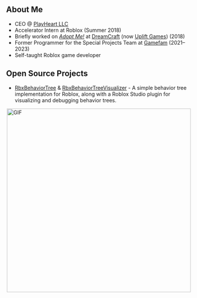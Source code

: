 ## About Me
- CEO @ [PlayHeart LLC](https://github.com/PlayHeart-LLC)
- Accelerator Intern at Roblox (Summer 2018)
- Briefly worked on *[Adopt Me!](https://www.roblox.com/games/920587237/WINTER-Adopt-Me)* at [DreamCraft](https://www.roblox.com/communities/5035363/DreamCraft#!/about) (now [Uplift Games](https://github.com/UpliftGames)) (2018)
- Former Programmer for the Special Projects Team at [Gamefam](https://github.com/Gamefam) (2021–2023)
- Self-taught Roblox game developer

## Open Source Projects
- [RbxBehaviorTree](https://github.com/Fangous/RbxBehaviorTree) & [RbxBehaviorTreeVisualizer](https://github.com/Fangous/RbxBehaviorTreeVisualizer) - A simple behavior tree implementation for Roblox, along with a Roblox Studio plugin for visualizing and debugging behavior trees.

<div style="display: flex; flex-direction: column; align-items: center; justify-content: center;">
    <img src="gifs/jonsnowcharge.gif" alt="GIF" width="500" height="auto">
    <p><b> </b></p>
</div>
